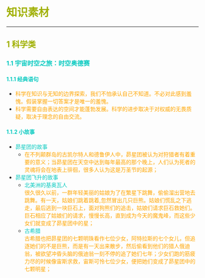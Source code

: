 # <font color=#A0B000>知识素材</font>
---
## <font color=#A0B000>1 科学类</font>
### <font color=#0ACAC0>1.1 宇宙时空之旅：时空奥德赛</font>
#### <font color=#0ACAC0>1.1.1 经典语句</font>
- <font color=orange>科学在知识与无知的边界探索，我们不怕承认自己不知道。不必对此感到羞愧。假装掌握一切答案才是唯一的羞愧。</font>
- <font color=orange>科学需要自由表达的空间才能蓬勃发展。科学的进步取决于对权威的无畏质疑，取决于理念的自由交流。</font>
#### <font color=#0ACAC0>1.1.2 小故事</font>
- <font color=#0ACAC0>昴星团的故事</font>
  - <font color=orange>在不列颠群岛的古凯尔特人和德鲁伊人中，昴星团被认为对狩猎者有着重要的意义；当昴星团在天空中达到每年最高的那个晚上，人们认为死者的灵魂将会在地表上徘徊，很多人认为这是万圣节的起源；</font>
- <font color=#0ACAC0>昴星团飞升的故事</font>
  - <font color=#0ACAC0>北美洲的基奥瓦人</font></br><font color=orange>很久很久以前，一群年轻美丽的姑娘为了在繁星下跳舞，偷偷溜出营地去跳舞。有一天，姑娘们跳着跳着,忽然冒出几只巨熊。姑娘们慌乱之下逃走，最后逃到一块巨石上，面对狗熊们的追击，姑娘们请求巨石救她们。巨石相应了姑娘们的请求，慢慢长高，直到成为今天的魔鬼峰，而这些少女们就变成了昴星团中的星；</font>
  - <font color=#0ACAC0>古希腊</font></br><font color=orange>古希腊也把昴星团的七颗明珠看作七位少女，阿特拉斯的七个女儿，但追逐她们的不是巨熊，而是有一天出来散步，然后偷看到他们的猎人俄迪翁，被欲望冲昏头脑的俄迪翁一刻不停的追了她们七年；少女们跑的筋疲力尽的时候像宙斯求救，宙斯可怜七位少女，便把她们变成了昴星团中的七颗明星；</font>